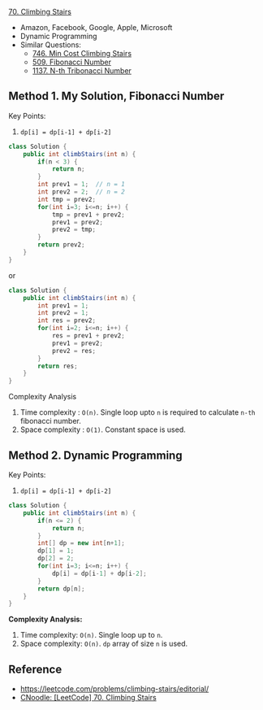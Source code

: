 [70. Climbing Stairs](https://leetcode.com/problems/climbing-stairs/)

* Amazon, Facebook, Google, Apple, Microsoft
* Dynamic Programming
* Similar Questions:
    * [746. Min Cost Climbing Stairs](https://leetcode.com/problems/min-cost-climbing-stairs/)
    * [509. Fibonacci Number](https://leetcode.com/problems/fibonacci-number/)
    * [1137. N-th Tribonacci Number](https://leetcode.com/problems/n-th-tribonacci-number/)


## Method 1. My Solution, Fibonacci Number
Key Points:
1. `dp[i] = dp[i-1] + dp[i-2]`

```java
class Solution {
    public int climbStairs(int n) {
        if(n < 3) {
            return n;
        }
        int prev1 = 1;  // n = 1
        int prev2 = 2;  // n = 2
        int tmp = prev2;
        for(int i=3; i<=n; i++) {
            tmp = prev1 + prev2;
            prev1 = prev2;
            prev2 = tmp;
        }
        return prev2;
    }
}
```

or 

```java
class Solution {
    public int climbStairs(int n) {
        int prev1 = 1;
        int prev2 = 1;
        int res = prev2;
        for(int i=2; i<=n; i++) {
            res = prev1 + prev2;
            prev1 = prev2;
            prev2 = res;
        }
        return res;
    }
}
```
Complexity Analysis
1. Time complexity : `O(n)`. Single loop upto `n` is required to calculate `n-th` fibonacci number.
2. Space complexity : `O(1)`. Constant space is used. 
    
    
## Method 2. Dynamic Programming
Key Points:
1. `dp[i] = dp[i-1] + dp[i-2]`
```java
class Solution {
    public int climbStairs(int n) {
        if(n <= 2) {
            return n;
        }
        int[] dp = new int[n+1];
        dp[1] = 1;
        dp[2] = 2;
        for(int i=3; i<=n; i++) {
            dp[i] = dp[i-1] + dp[i-2];
        }
        return dp[n];
    }
}
```
**Complexity Analysis:**
1. Time complexity: `O(n)`. Single loop up to `n`.
2. Space complexity: `O(n)`. `dp` array of size `n` is used.


## Reference
* https://leetcode.com/problems/climbing-stairs/editorial/
* [CNoodle: [LeetCode] 70. Climbing Stairs](https://www.cnblogs.com/cnoodle/p/12302104.html)
